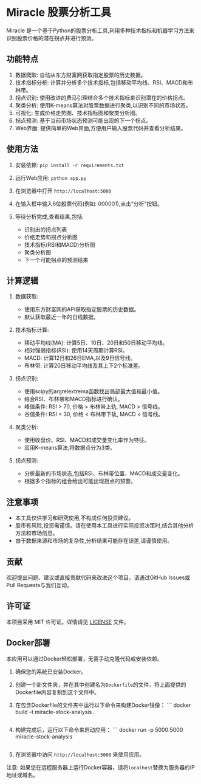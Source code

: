 # Miracle 股票分析工具

Miracle 是一个基于Python的股票分析工具,利用多种技术指标和机器学习方法来识别股票价格的潜在拐点并进行预测。

## 功能特点

1. 数据爬取: 自动从东方财富网获取指定股票的历史数据。
2. 技术指标分析: 计算并分析多个技术指标,包括移动平均线、RSI、MACD和布林带。
3. 拐点识别: 使用改进的费马引理结合多个技术指标来识别潜在的价格拐点。
4. 聚类分析: 使用K-means算法对股票数据进行聚类,以识别不同的市场状态。
5. 可视化: 生成价格走势图、技术指标图和聚类分析图。
6. 拐点预测: 基于当前市场状态预测可能出现的下一个拐点。
7. Web界面: 提供简单的Web界面,方便用户输入股票代码并查看分析结果。

## 使用方法

1. 安装依赖:   ```
   pip install -r requirements.txt   ```

2. 运行Web应用:   ```
   python app.py   ```

3. 在浏览器中打开 `http://localhost:5000`

4. 在输入框中输入6位股票代码(例如: 000001),点击"分析"按钮。

5. 等待分析完成,查看结果,包括:
   - 识别出的拐点列表
   - 价格走势和拐点分析图
   - 技术指标(RSI和MACD)分析图
   - 聚类分析图
   - 下一个可能拐点的预测结果

## 计算逻辑

1. 数据获取:
   - 使用东方财富网的API获取指定股票的历史数据。
   - 默认获取最近一年的日线数据。

2. 技术指标计算:
   - 移动平均线(MA): 计算5日、10日、20日和50日移动平均线。
   - 相对强弱指标(RSI): 使用14天周期计算RSI。
   - MACD: 计算12日和26日EMA,以及9日信号线。
   - 布林带: 计算20日移动平均线及其上下2个标准差。

3. 拐点识别:
   - 使用scipy的argrelextrema函数找出局部最大值和最小值。
   - 结合RSI、布林带和MACD指标进行确认。
   - 峰值条件: RSI > 70, 价格 > 布林带上轨, MACD > 信号线。
   - 谷值条件: RSI < 30, 价格 < 布林带下轨, MACD < 信号线。

4. 聚类分析:
   - 使用收盘价、RSI、MACD和成交量变化率作为特征。
   - 应用K-means算法,将数据点分为3类。

5. 拐点预测:
   - 分析最新的市场状态,包括RSI、布林带位置、MACD和成交量变化。
   - 根据多个指标的组合给出可能出现拐点的预警。

## 注意事项

- 本工具仅供学习和研究使用,不构成任何投资建议。
- 股市有风险,投资需谨慎。请在使用本工具进行实际投资决策时,结合其他分析方法和市场信息。
- 由于数据来源和市场的复杂性,分析结果可能存在误差,请谨慎使用。

## 贡献

欢迎提出问题、建议或直接贡献代码来改进这个项目。请通过GitHub Issues或Pull Requests与我们互动。

## 许可证

本项目采用 MIT 许可证。详情请见 [LICENSE](LICENSE) 文件。

## Docker部署

本应用可以通过Docker轻松部署，无需手动克隆代码或安装依赖。

1. 确保您的系统已安装Docker。

2. 创建一个新文件夹，并在其中创建名为`Dockerfile`的文件，将上面提供的Dockerfile内容复制到这个文件中。

3. 在包含Dockerfile的文件夹中运行以下命令来构建Docker镜像：   ```
   docker build -t miracle-stock-analysis .
   ```

4. 构建完成后，运行以下命令来启动应用：   ```
   docker run -p 5000:5000 miracle-stock-analysis
   ```

5. 在浏览器中访问 `http://localhost:5000` 来使用应用。

注意: 如果您在远程服务器上运行Docker容器，请将`localhost`替换为服务器的IP地址或域名。

